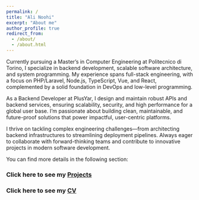 ```yaml
---
permalink: /
title: "Ali Noohi"
excerpt: "About me"
author_profile: true
redirect_from:
  - /about/
  - /about.html 
---
```


Currently pursuing a Master’s in Computer Engineering at Politecnico di Torino, I specialize in backend development, scalable software architecture, and system programming. My experience spans full-stack engineering, with a focus on PHP/Laravel, Node.js, TypeScript, Vue, and React, complemented by a solid foundation in DevOps and low-level programming.

As a Backend Developer at PlusYar, I design and maintain robust APIs and backend services, ensuring scalability, security, and high performance for a global user base. I’m passionate about building clean, maintainable, and future-proof solutions that power impactful, user-centric platforms.

I thrive on tackling complex engineering challenges—from architecting backend infrastructures to streamlining deployment pipelines. Always eager to collaborate with forward-thinking teams and contribute to innovative projects in modern software development.

You can find more details in the following section:

### Click here to see my [Projects](/projects/)

### Click here to see my [CV](files/cv.pdf)
